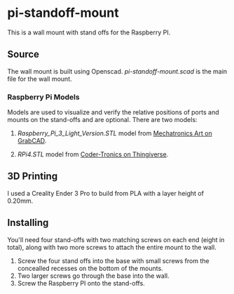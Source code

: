 # pi-standoff-mount

This is a wall mount with stand offs for the Raspberry PI.

## Source

The wall mount is built using Openscad. _pi-standoff-mount.scad_ is the main file for the wall mount.

### Raspberry Pi Models

Models are used to visualize and verify the relative positions of ports and mounts on the stand-offs and are optional. There are two models:

1. _Raspberry_Pi_3_Light_Version.STL_ model from [Mechatronics Art on GrabCAD](https://grabcad.com/library/raspberry-pi-3-reference-design-model-b-rpi-raspberrypi-raspberry-pi-1).

2. _RPi4.STL_ model from [Coder-Tronics on Thingiverse](https://www.thingiverse.com/thing:3732868).

## 3D Printing

I used a Creality Ender 3 Pro to build from PLA with a layer height of 0.20mm.

## Installing

You'll need four stand-offs with two matching screws on each end (eight in total), along with two more screws to attach the entire mount to the wall.  

1. Screw the four stand offs into the base with small screws from the concealled recesses on the bottom of the mounts.
2. Two larger screws go through the base into the wall.
3. Screw the Raspberry PI onto the stand-offs.
